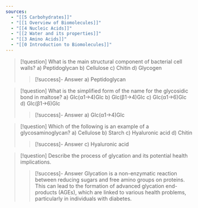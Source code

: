 ```yaml
---
sources:
  - "[[5 Carbohydrates]]"
  - "[[1 Overview of Biomolecules]]"
  - "[[4 Nucleic Acids]]"
  - "[[2 Water and its properties]]"
  - "[[3 Amino Acids]]"
  - "[[0 Introduction to Biomolecules]]"
---
```

> [!question] What is the main structural component of bacterial cell walls?
> a) Peptidoglycan
> b) Cellulose
> c) Chitin
> d) Glycogen
>> [!success]- Answer
>> a) Peptidoglycan

> [!question] What is the simplified form of the name for the glycosidic bond in maltose?
> a) Glc(α1→4)Glc
> b) Glc(β1→4)Glc
> c) Glc(α1→6)Glc
> d) Glc(β1→6)Glc
>> [!success]- Answer
>> a) Glc(α1→4)Glc

> [!question] Which of the following is an example of a glycosaminoglycan?
> a) Cellulose
> b) Starch
> c) Hyaluronic acid
> d) Chitin
>> [!success]- Answer
>> c) Hyaluronic acid

> [!question] Describe the process of glycation and its potential health implications.
>> [!success]- Answer
>> Glycation is a non-enzymatic reaction between reducing sugars and free amino groups on proteins. This can lead to the formation of advanced glycation end-products (AGEs), which are linked to various health problems, particularly in individuals with diabetes.


